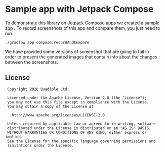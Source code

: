# Sample app with Jetpack Compose
To demonstrate this library on Jetpack Compose apps we created a sample app . To record screenshots 
of this app and compare them, you just need to run:
```shell script
./gradlew app-compose:recordAndCompare
```
We have provided some versions of screenshot that are going to fail in order to present the generated
images that contain info about the changes between the screenshots.

## License
```
 Copyright 2020 Quadible Ltd.
 
 Licensed under the Apache License, Version 2.0 (the "License");
 you may not use this file except in compliance with the License.
 You may obtain a copy of the License at
 
   http://www.apache.org/licenses/LICENSE-2.0
 
 Unless required by applicable law or agreed to in writing, software
 distributed under the License is distributed on an "AS IS" BASIS,
 WITHOUT WARRANTIES OR CONDITIONS OF ANY KIND, either express or implied.
 See the License for the specific language governing permissions and
 limitations under the License.
```
